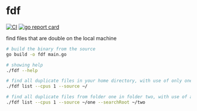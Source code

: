 
# fdf

[![CI](https://github.com/OkieOth/fdf/actions/workflows/ci.yml/badge.svg?branch=main&event=push)](https://github.com/OkieOth/fdf/actions/workflows/ci.yml)
[![go report card](https://goreportcard.com/badge/github.com/OkieOth/fdf)](https://goreportcard.com/report/github.com/OkieOth/fdf)

find files that are double on the local machine

```bash
# build the binary from the source
go build -o fdf main.go

# showing help
./fdf --help

# find all duplicate files in your home directory, with use of only one CPU
./fdf list --cpus 1 --source ~/

# find all duplicate files from folder one in folder two, with use of all available CPUs
./fdf list --cpus 1 --source ~/one --searchRoot ~/two
```
